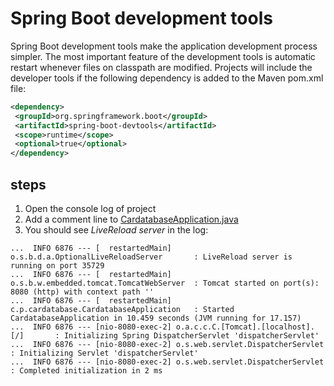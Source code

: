 # Spring Boot development tools

Spring Boot development tools make the application development process simpler. The
most important feature of the development tools is automatic restart whenever files
on classpath are modified. Projects will include the developer tools if the following
dependency is added to the Maven pom.xml file:

```xml
<dependency>
 <groupId>org.springframework.boot</groupId>
 <artifactId>spring-boot-devtools</artifactId>
 <scope>runtime</scope>
 <optional>true</optional>
</dependency>
```

## steps

1. Open the console log of project
2. Add a comment line to [CardatabaseApplication.java](../src/main/java/com/packt/cardatabase/CardatabaseApplication.java)
3. You should see _LiveReload server_ in the log:

```text
...  INFO 6876 --- [  restartedMain] o.s.b.d.a.OptionalLiveReloadServer       : LiveReload server is running on port 35729
...  INFO 6876 --- [  restartedMain] o.s.b.w.embedded.tomcat.TomcatWebServer  : Tomcat started on port(s): 8080 (http) with context path ''
...  INFO 6876 --- [  restartedMain] c.p.cardatabase.CardatabaseApplication   : Started CardatabaseApplication in 10.459 seconds (JVM running for 17.157)
...  INFO 6876 --- [nio-8080-exec-2] o.a.c.c.C.[Tomcat].[localhost].[/]       : Initializing Spring DispatcherServlet 'dispatcherServlet'
...  INFO 6876 --- [nio-8080-exec-2] o.s.web.servlet.DispatcherServlet        : Initializing Servlet 'dispatcherServlet'
...  INFO 6876 --- [nio-8080-exec-2] o.s.web.servlet.DispatcherServlet        : Completed initialization in 2 ms
```
